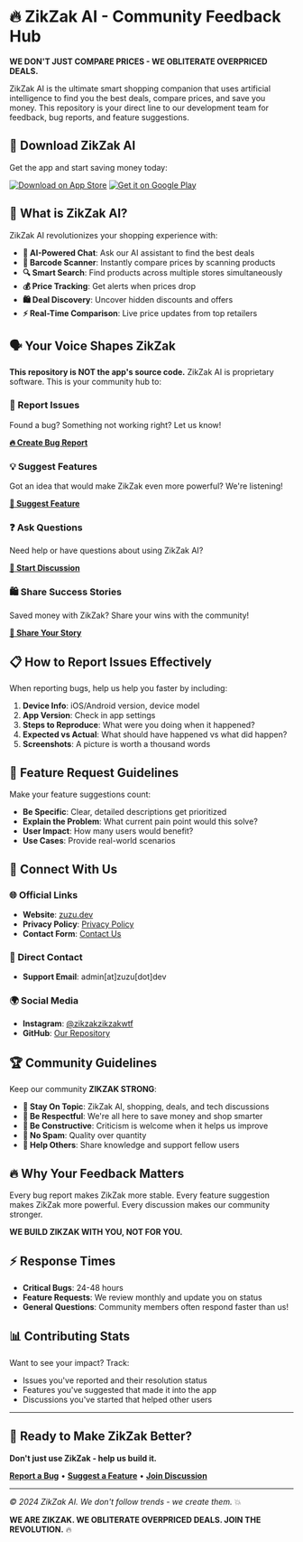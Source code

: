 # 🔥 ZikZak AI - Community Feedback Hub

**WE DON'T JUST COMPARE PRICES - WE OBLITERATE OVERPRICED DEALS.**

ZikZak AI is the ultimate smart shopping companion that uses artificial intelligence to find you the best deals, compare prices, and save you money. This repository is your direct line to our development team for feedback, bug reports, and feature suggestions.

## 📱 Download ZikZak AI

Get the app and start saving money today:

[![Download on App Store](https://img.shields.io/badge/Download_on-App_Store-black?style=for-the-badge&logo=apple&logoColor=white)](https://apps.apple.com/tr/app/zik-zak/id1563425450)
[![Get it on Google Play](https://img.shields.io/badge/Get_it_on-Google_Play-green?style=for-the-badge&logo=google-play&logoColor=white)](https://play.google.com/store/apps/details?id=dev.zuzu.zingo)

## 🚀 What is ZikZak AI?

ZikZak AI revolutionizes your shopping experience with:

- **🤖 AI-Powered Chat**: Ask our AI assistant to find the best deals
- **📱 Barcode Scanner**: Instantly compare prices by scanning products
- **🔍 Smart Search**: Find products across multiple stores simultaneously
- **💰 Price Tracking**: Get alerts when prices drop
- **🛍️ Deal Discovery**: Uncover hidden discounts and offers
- **⚡ Real-Time Comparison**: Live price updates from top retailers

## 🗣️ Your Voice Shapes ZikZak

**This repository is NOT the app's source code.** ZikZak AI is proprietary software. This is your community hub to:

### 🐛 Report Issues
Found a bug? Something not working right? Let us know!

**[🔥 Create Bug Report](https://github.com/arrrrny/zikzak_webpage/issues/new?assignees=&labels=bug&projects=&template=bug_report.md&title=%5BBUG%5D+)**

### 💡 Suggest Features
Got an idea that would make ZikZak even more powerful? We're listening!

**[🚀 Suggest Feature](https://github.com/arrrrny/zikzak_webpage/discussions/new?category=ideas)**

### ❓ Ask Questions
Need help or have questions about using ZikZak AI?

**[💬 Start Discussion](https://github.com/arrrrny/zikzak_webpage/discussions/new?category=q-a)**

### 🛍️ Share Success Stories
Saved money with ZikZak? Share your wins with the community!

**[🎯 Share Your Story](https://github.com/arrrrny/zikzak_webpage/discussions/new?category=general)**

## 📋 How to Report Issues Effectively

When reporting bugs, help us help you faster by including:

1. **Device Info**: iOS/Android version, device model
2. **App Version**: Check in app settings
3. **Steps to Reproduce**: What were you doing when it happened?
4. **Expected vs Actual**: What should have happened vs what did happen?
5. **Screenshots**: A picture is worth a thousand words

## 🌟 Feature Request Guidelines

Make your feature suggestions count:

- **Be Specific**: Clear, detailed descriptions get prioritized
- **Explain the Problem**: What current pain point would this solve?
- **User Impact**: How many users would benefit?
- **Use Cases**: Provide real-world scenarios

## 🔗 Connect With Us

### 🌐 Official Links
- **Website**: [zuzu.dev](https://zuzu.dev)
- **Privacy Policy**: [Privacy Policy](https://zuzu.dev/privacy-policy/)
- **Contact Form**: [Contact Us](https://zuzu.dev/contact/)

### 📧 Direct Contact
- **Support Email**: admin[at]zuzu[dot]dev

### 🌍 Social Media
- **Instagram**: [@zikzakzikzakwtf](https://instagram.com/zikzakzikzakwtf)
- **GitHub**: [Our Repository](https://github.com/arrrrny/zikzak_webpage)

## 🏆 Community Guidelines

Keep our community **ZIKZAK STRONG**:

- **🎯 Stay On Topic**: ZikZak AI, shopping, deals, and tech discussions
- **🤝 Be Respectful**: We're all here to save money and shop smarter
- **📝 Be Constructive**: Criticism is welcome when it helps us improve
- **🚫 No Spam**: Quality over quantity
- **💪 Help Others**: Share knowledge and support fellow users

## 🔥 Why Your Feedback Matters

Every bug report makes ZikZak more stable.
Every feature suggestion makes ZikZak more powerful.
Every discussion makes our community stronger.

**WE BUILD ZIKZAK WITH YOU, NOT FOR YOU.**

## ⚡ Response Times

- **Critical Bugs**: 24-48 hours
- **Feature Requests**: We review monthly and update you on status
- **General Questions**: Community members often respond faster than us!

## 📊 Contributing Stats

Want to see your impact? Track:
- Issues you've reported and their resolution status
- Features you've suggested that made it into the app
- Discussions you've started that helped other users

---

## 🎯 Ready to Make ZikZak Better?

**Don't just use ZikZak - help us build it.**

**[Report a Bug](https://github.com/arrrrny/zikzak_webpage/issues/new?assignees=&labels=bug&projects=&template=bug_report.md&title=%5BBUG%5D+)** • **[Suggest a Feature](https://github.com/arrrrny/zikzak_webpage/discussions/new?category=ideas)** • **[Join Discussion](https://github.com/arrrrny/zikzak_webpage/discussions)**

---

*© 2024 ZikZak AI. We don't follow trends - we create them.* 💥

**WE ARE ZIKZAK. WE OBLITERATE OVERPRICED DEALS. JOIN THE REVOLUTION.** 🔥
